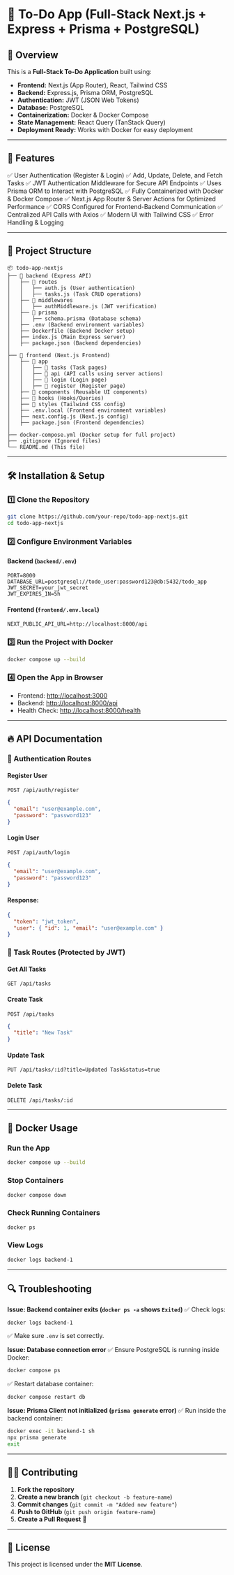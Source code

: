 # 📝 To-Do App (Full-Stack Next.js + Express + Prisma + PostgreSQL)

## 📌 Overview
This is a **Full-Stack To-Do Application** built using:
- **Frontend:** Next.js (App Router), React, Tailwind CSS
- **Backend:** Express.js, Prisma ORM, PostgreSQL
- **Authentication:** JWT (JSON Web Tokens)
- **Database:** PostgreSQL
- **Containerization:** Docker & Docker Compose
- **State Management:** React Query (TanStack Query)
- **Deployment Ready:** Works with Docker for easy deployment

---

## 🚀 Features
✅ User Authentication (Register & Login)
✅ Add, Update, Delete, and Fetch Tasks
✅ JWT Authentication Middleware for Secure API Endpoints
✅ Uses Prisma ORM to Interact with PostgreSQL
✅ Fully Containerized with Docker & Docker Compose
✅ Next.js App Router & Server Actions for Optimized Performance
✅ CORS Configured for Frontend-Backend Communication
✅ Centralized API Calls with Axios
✅ Modern UI with Tailwind CSS
✅ Error Handling & Logging

---

## 📂 Project Structure

```
📦 todo-app-nextjs
├── 📁 backend (Express API)
│   ├── 📁 routes
│   │   ├── auth.js (User authentication)
│   │   ├── tasks.js (Task CRUD operations)
│   ├── 📁 middlewares
│   │   ├── authMiddleware.js (JWT verification)
│   ├── 📁 prisma
│   │   ├── schema.prisma (Database schema)
│   ├── .env (Backend environment variables)
│   ├── Dockerfile (Backend Docker setup)
│   ├── index.js (Main Express server)
│   ├── package.json (Backend dependencies)
│
├── 📁 frontend (Next.js Frontend)
│   ├── 📁 app
│   │   ├── 📁 tasks (Task pages)
│   │   ├── 📁 api (API calls using server actions)
│   │   ├── 📁 login (Login page)
│   │   ├── 📁 register (Register page)
│   ├── 📁 components (Reusable UI components)
│   ├── 📁 hooks (Hooks/Queries)
│   ├── 📁 styles (Tailwind CSS config)
│   ├── .env.local (Frontend environment variables)
│   ├── next.config.js (Next.js config)
│   ├── package.json (Frontend dependencies)
│
├── docker-compose.yml (Docker setup for full project)
├── .gitignore (Ignored files)
└── README.md (This file)
```

---

## 🛠️ Installation & Setup

### **1️⃣ Clone the Repository**
```sh
git clone https://github.com/your-repo/todo-app-nextjs.git
cd todo-app-nextjs
```

### **2️⃣ Configure Environment Variables**
#### **Backend (`backend/.env`)**
```
PORT=8000
DATABASE_URL=postgresql://todo_user:password123@db:5432/todo_app
JWT_SECRET=your_jwt_secret
JWT_EXPIRES_IN=5h
```

#### **Frontend (`frontend/.env.local`)**
```
NEXT_PUBLIC_API_URL=http://localhost:8000/api
```

### **3️⃣ Run the Project with Docker**
```sh
docker compose up --build
```

### **4️⃣ Open the App in Browser**
- Frontend: [http://localhost:3000](http://localhost:3000)
- Backend: [http://localhost:8000/api](http://localhost:8000/api)
- Health Check: [http://localhost:8000/health](http://localhost:8000/health)

---

## 🔥 API Documentation
### **🔐 Authentication Routes**
#### **Register User**
`POST /api/auth/register`
```json
{
  "email": "user@example.com",
  "password": "password123"
}
```
#### **Login User**
`POST /api/auth/login`
```json
{
  "email": "user@example.com",
  "password": "password123"
}
```
#### **Response:**
```json
{
  "token": "jwt_token",
  "user": { "id": 1, "email": "user@example.com" }
}
```

### **📝 Task Routes (Protected by JWT)**
#### **Get All Tasks**
`GET /api/tasks`
#### **Create Task**
`POST /api/tasks`
```json
{
  "title": "New Task"
}
```
#### **Update Task**
`PUT /api/tasks/:id?title=Updated Task&status=true`
#### **Delete Task**
`DELETE /api/tasks/:id`

---

## 🐳 Docker Usage
### **Run the App**
```sh
docker compose up --build
```
### **Stop Containers**
```sh
docker compose down
```
### **Check Running Containers**
```sh
docker ps
```
### **View Logs**
```sh
docker logs backend-1
```

---

## 🔍 Troubleshooting
**Issue: Backend container exits (`docker ps -a` shows `Exited`)**
✅ Check logs:
```sh
docker logs backend-1
```
✅ Make sure `.env` is set correctly.

**Issue: Database connection error**
✅ Ensure PostgreSQL is running inside Docker:
```sh
docker compose ps
```
✅ Restart database container:
```sh
docker compose restart db
```

**Issue: Prisma Client not initialized (`prisma generate` error)**
✅ Run inside the backend container:
```sh
docker exec -it backend-1 sh
npx prisma generate
exit
```

---

## 👨‍💻 Contributing
1. **Fork the repository**
2. **Create a new branch** (`git checkout -b feature-name`)
3. **Commit changes** (`git commit -m "Added new feature"`)
4. **Push to GitHub** (`git push origin feature-name`)
5. **Create a Pull Request** 🚀

---

## 📜 License
This project is licensed under the **MIT License**.



